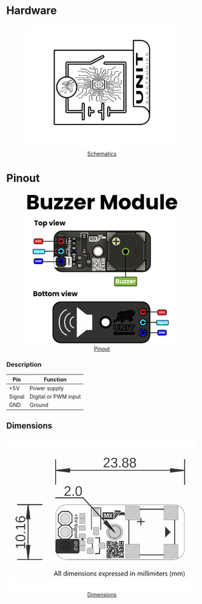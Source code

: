 # Hardware

<div align="center">
<a href="#"><img src="resources/img/Schematics_icon.jpg" width="400px"><br/> Schematics</a>
</div>

# Pinout

<div align="center">
<a href="#"><img src="resources/unit_pinout_v_0_0_1_ue0088_buzzer_en.jpg" width="400px"><br/> Pinout</a>
</div>

 ### Description

<div align="center">

| Pin     | Function               |
|---------|------------------------|
| +5V     | Power supply           |
| Signal  | Digital or PWM input   |
| GND     | Ground                 |

</div>

## Dimensions 

<div align="center">
<a href="#"><img src="resources/unit_dimension_v_1_1_0_ue0088_modulo_buzzer.png" width="500px"><br/> Dimensions</a>
</div>
